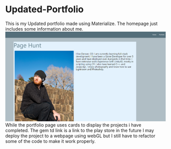 # Updated-Portfolio
This is my Updated portfolio made using Materialize. 
The homepage just includes some information about me.
![index.html](/assets/indexSnip.png)
While the portfolio page uses cards to display the projects i have completed. The gem td link is a link to the play store in the future I may deploy the project to a webpage using webGL but I still have to refactor some of the code to make it work properly.
